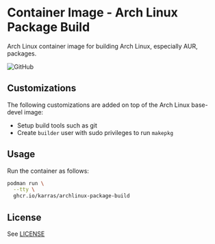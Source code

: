 # Container Image - Arch Linux Package Build

Arch Linux container image for building Arch Linux, especially AUR, packages.

![GitHub](https://github.com/karras/container-archlinux-package-build/workflows/Publish/badge.svg?branch=main)

## Customizations

The following customizations are added on top of the Arch Linux base-devel
image:

* Setup build tools such as git
* Create `builder` user with sudo privileges to run `makepkg`

## Usage

Run the container as follows:

```sh
podman run \
  --tty \
  ghcr.io/karras/archlinux-package-build
```

## License

See [LICENSE](./LICENSE)
